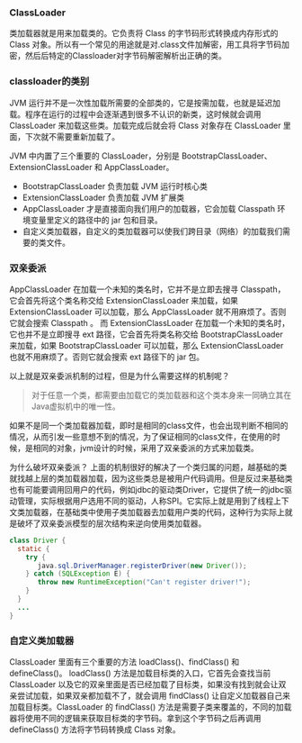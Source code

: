 ### ClassLoader

类加载器就是用来加载类的。它负责将 Class 的字节码形式转换成内存形式的 Class 对象。所以有一个常见的用途就是对.class文件加解密，用工具将字节码加密，然后后特定的Classloader对字节码解密解析出正确的类。

### classloader的类别

JVM 运行并不是一次性加载所需要的全部类的，它是按需加载，也就是延迟加载。程序在运行的过程中会逐渐遇到很多不认识的新类，这时候就会调用 ClassLoader 来加载这些类。加载完成后就会将 Class 对象存在 ClassLoader 里面，下次就不需要重新加载了。

JVM 中内置了三个重要的 ClassLoader，分别是 BootstrapClassLoader、ExtensionClassLoader 和 AppClassLoader。

* BootstrapClassLoader 负责加载 JVM 运行时核心类
* ExtensionClassLoader 负责加载 JVM 扩展类
* AppClassLoader 才是直接面向我们用户的加载器，它会加载 Classpath 环境变量里定义的路径中的 jar 包和目录。
* 自定义类加载器，自定义的类加载器可以使我们跨目录（网络）的加载我们需要的类文件。


### 双亲委派

AppClassLoader 在加载一个未知的类名时，它并不是立即去搜寻 Classpath，它会首先将这个类名称交给 ExtensionClassLoader 来加载，如果 ExtensionClassLoader 可以加载，那么 AppClassLoader 就不用麻烦了。否则它就会搜索 Classpath 。
而 ExtensionClassLoader 在加载一个未知的类名时，它也并不是立即搜寻 ext 路径，它会首先将类名称交给 BootstrapClassLoader 来加载，如果 BootstrapClassLoader 可以加载，那么 ExtensionClassLoader 也就不用麻烦了。否则它就会搜索 ext 路径下的 jar 包。

以上就是双亲委派机制的过程，但是为什么需要这样的机制呢？

> 对于任意一个类，都需要由加载它的类加载器和这个类本身来一同确立其在Java虚拟机中的唯一性。

如果不是同一个类加载器加载，即时是相同的class文件，也会出现判断不相同的情况，从而引发一些意想不到的情况，为了保证相同的class文件，在使用的时候，是相同的对象，jvm设计的时候，采用了双亲委派的方式来加载类。

为什么破坏双亲委派？
上面的机制很好的解决了一个类归属的问题，越基础的类就找越上层的类加载器加载，因为这些类总是被用户代码调用。但是反过来基础类也有可能要调用回用户的代码，例如jdbc的驱动类Driver，它提供了统一的jdbc驱动管理，实际根据用户选用不同的驱动，人称SPI。它实际上就是用到了线程上下文类加载器，在基础类中使用子类加载器去加载用户类的代码，这种行为实际上就是破坏了双亲委派模型的层次结构来逆向使用类加载器。

```java
class Driver {
  static {
    try {
       java.sql.DriverManager.registerDriver(new Driver());
    } catch (SQLException E) {
       throw new RuntimeException("Can't register driver!");
    }
  }
  ...
}
```

### 自定义类加载器

ClassLoader 里面有三个重要的方法 loadClass()、findClass() 和 defineClass()。
loadClass() 方法是加载目标类的入口，它首先会查找当前 ClassLoader 以及它的双亲里面是否已经加载了目标类，如果没有找到就会让双亲尝试加载，如果双亲都加载不了，就会调用 findClass() 让自定义加载器自己来加载目标类。ClassLoader 的 findClass() 方法是需要子类来覆盖的，不同的加载器将使用不同的逻辑来获取目标类的字节码。拿到这个字节码之后再调用 defineClass() 方法将字节码转换成 Class 对象。
